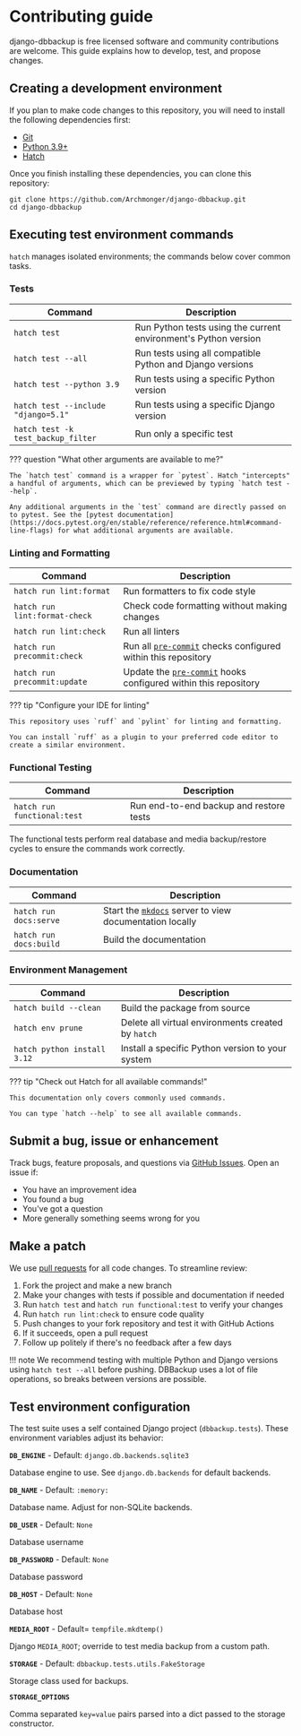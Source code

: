 # Contributing guide

django-dbbackup is free licensed software and community contributions are
welcome. This guide explains how to develop, test, and propose changes.

## Creating a development environment

If you plan to make code changes to this repository, you will need to install the following dependencies first:

- [Git](https://git-scm.com/downloads)
- [Python 3.9+](https://www.python.org/downloads/)
- [Hatch](https://hatch.pypa.io/latest/)

Once you finish installing these dependencies, you can clone this repository:

```shell
git clone https://github.com/Archmonger/django-dbbackup.git
cd django-dbbackup
```

## Executing test environment commands

`hatch` manages isolated environments; the commands below cover common tasks.

### Tests

| Command                             | Description                                                     |
| ----------------------------------- | --------------------------------------------------------------- |
| `hatch test`                        | Run Python tests using the current environment's Python version |
| `hatch test --all`                  | Run tests using all compatible Python and Django versions       |
| `hatch test --python 3.9`           | Run tests using a specific Python version                       |
| `hatch test --include "django=5.1"` | Run tests using a specific Django version                       |
| `hatch test -k test_backup_filter`  | Run only a specific test                                        |

??? question "What other arguments are available to me?"

    The `hatch test` command is a wrapper for `pytest`. Hatch "intercepts" a handful of arguments, which can be previewed by typing `hatch test --help`.

    Any additional arguments in the `test` command are directly passed on to pytest. See the [pytest documentation](https://docs.pytest.org/en/stable/reference/reference.html#command-line-flags) for what additional arguments are available.

### Linting and Formatting

| Command                       | Description                                                                                |
| ----------------------------- | ------------------------------------------------------------------------------------------ |
| `hatch run lint:format`       | Run formatters to fix code style                                                           |
| `hatch run lint:format-check` | Check code formatting without making changes                                               |
| `hatch run lint:check`        | Run all linters                                                                            |
| `hatch run precommit:check`   | Run all [`pre-commit`](https://pre-commit.com/) checks configured within this repository   |
| `hatch run precommit:update`  | Update the [`pre-commit`](https://pre-commit.com/) hooks configured within this repository |

??? tip "Configure your IDE for linting"

    This repository uses `ruff` and `pylint` for linting and formatting.

    You can install `ruff` as a plugin to your preferred code editor to create a similar environment.

### Functional Testing

| Command                     | Description                             |
| --------------------------- | --------------------------------------- |
| `hatch run functional:test` | Run end-to-end backup and restore tests |

The functional tests perform real database and media backup/restore cycles to ensure the commands work correctly.

### Documentation

| Command                | Description                                                                        |
| ---------------------- | ---------------------------------------------------------------------------------- |
| `hatch run docs:serve` | Start the [`mkdocs`](https://www.mkdocs.org/) server to view documentation locally |
| `hatch run docs:build` | Build the documentation                                                            |

### Environment Management

| Command                     | Description                                        |
| --------------------------- | -------------------------------------------------- |
| `hatch build --clean`       | Build the package from source                      |
| `hatch env prune`           | Delete all virtual environments created by `hatch` |
| `hatch python install 3.12` | Install a specific Python version to your system   |

??? tip "Check out Hatch for all available commands!"

    This documentation only covers commonly used commands.

    You can type `hatch --help` to see all available commands.

## Submit a bug, issue or enhancement

Track bugs, feature proposals, and questions via
[GitHub Issues](https://github.com/Archmonger/django-dbbackup/issues). Open an
issue if:

- You have an improvement idea
- You found a bug
- You've got a question
- More generally something seems wrong for you

## Make a patch

We use [pull requests](https://github.com/Archmonger/django-dbbackup/pulls) for
all code changes. To streamline review:

1. Fork the project and make a new branch
2. Make your changes with tests if possible and documentation if needed
3. Run `hatch test` and `hatch run functional:test` to verify your changes
4. Run `hatch run lint:check` to ensure code quality
5. Push changes to your fork repository and test it with GitHub Actions
6. If it succeeds, open a pull request
7. Follow up politely if there's no feedback after a few days

!!! note
We recommend testing with multiple Python and Django versions using
`hatch test --all` before pushing. DBBackup uses a lot of file operations,
so breaks between versions are possible.

## Test environment configuration

The test suite uses a self contained Django project (`dbbackup.tests`). These
environment variables adjust its behavior:

**`DB_ENGINE`** - Default: `django.db.backends.sqlite3`

Database engine to use. See `django.db.backends` for default backends.

**`DB_NAME`** - Default: `:memory:`

Database name. Adjust for non-SQLite backends.

**`DB_USER`** - Default: `None`

Database username

**`DB_PASSWORD`** - Default: `None`

Database password

**`DB_HOST`** - Default: `None`

Database host

**`MEDIA_ROOT`** - Default= `tempfile.mkdtemp()`

Django `MEDIA_ROOT`; override to test media backup from a custom path.

**`STORAGE`** - Default: `dbbackup.tests.utils.FakeStorage`

Storage class used for backups.

**`STORAGE_OPTIONS`**

Comma separated `key=value` pairs parsed into a dict passed to the storage
constructor.
